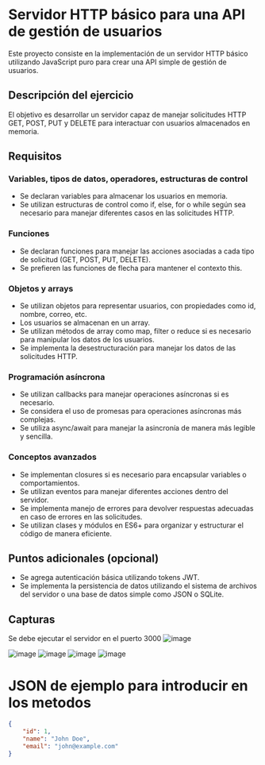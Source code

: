 # Servidor HTTP básico para una API de gestión de usuarios

Este proyecto consiste en la implementación de un servidor HTTP básico utilizando JavaScript puro para crear una API simple de gestión de usuarios.

## Descripción del ejercicio

El objetivo es desarrollar un servidor capaz de manejar solicitudes HTTP GET, POST, PUT y DELETE para interactuar con usuarios almacenados en memoria.

## Requisitos

### Variables, tipos de datos, operadores, estructuras de control

- Se declaran variables para almacenar los usuarios en memoria.
- Se utilizan estructuras de control como if, else, for o while según sea necesario para manejar diferentes casos en las solicitudes HTTP.

### Funciones

- Se declaran funciones para manejar las acciones asociadas a cada tipo de solicitud (GET, POST, PUT, DELETE).
- Se prefieren las funciones de flecha para mantener el contexto this.

### Objetos y arrays

- Se utilizan objetos para representar usuarios, con propiedades como id, nombre, correo, etc.
- Los usuarios se almacenan en un array.
- Se utilizan métodos de array como map, filter o reduce si es necesario para manipular los datos de los usuarios.
- Se implementa la desestructuración para manejar los datos de las solicitudes HTTP.

### Programación asíncrona

- Se utilizan callbacks para manejar operaciones asíncronas si es necesario.
- Se considera el uso de promesas para operaciones asíncronas más complejas.
- Se utiliza async/await para manejar la asincronía de manera más legible y sencilla.

### Conceptos avanzados

- Se implementan closures si es necesario para encapsular variables o comportamientos.
- Se utilizan eventos para manejar diferentes acciones dentro del servidor.
- Se implementa manejo de errores para devolver respuestas adecuadas en caso de errores en las solicitudes.
- Se utilizan clases y módulos en ES6+ para organizar y estructurar el código de manera eficiente.

## Puntos adicionales (opcional)

- Se agrega autenticación básica utilizando tokens JWT.
- Se implementa la persistencia de datos utilizando el sistema de archivos del servidor o una base de datos simple como JSON o SQLite.


## Capturas
Se debe ejecutar el servidor en el puerto 3000
![image](https://github.com/nanocodesecurityEc/BackEnd/assets/168138135/7405e896-18a7-4352-b7da-bc5134c099ba)

![image](https://github.com/nanocodesecurityEc/BackEnd/assets/168138135/1161a126-d4c6-4236-bf31-f04aef8488fb)
![image](https://github.com/nanocodesecurityEc/BackEnd/assets/168138135/33a04424-bb0c-41c1-a72b-ee332ddde978)
![image](https://github.com/nanocodesecurityEc/BackEnd/assets/168138135/053ff30f-545b-4b6c-a57d-5ceccbe9aae0)
![image](https://github.com/nanocodesecurityEc/BackEnd/assets/168138135/9e0f8c31-6f9a-4249-a873-bdb9d4ec21f3)

# JSON de ejemplo para introducir en los metodos

```json
{
    "id": 1,
    "name": "John Doe",
    "email": "john@example.com"
}




